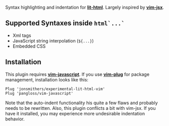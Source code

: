 Syntax highlighting and indentation for
[**lit-html**](https://github.com/Polymer/lit-html). Largely inspired by
[**vim-jsx**](https://github.com/mxw/vim-jsx).

## Supported Syntaxes inside ``html`...` ``
- Xml tags
- JavaScript string interpolation (`${...}`)
- Embedded CSS

## Installation

This plugin requires
[**vim-javascript**](https://github.com/pangloss/vim-javascript). If you use
[**vim-plug**](https://github.com/junegunn/vim-plug) for package management,
installation looks like this:

```vim
Plug 'jonsmithers/experimental-lit-html-vim'
Plug 'pangloss/vim-javascript'
```

Note that the auto-indent functionality his quite a few flaws and probably
needs to be rewritten. Also, this plugin conflicts a bit with vim-jsx. If you
have it installed, you may experience more undesirable indentation behavior.
